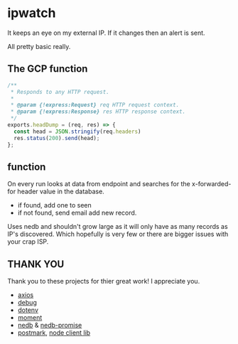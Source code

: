# ipwatch

It keeps an eye on my external IP. If it changes then an alert is sent.

All pretty basic really.

## The GCP function

```JavaScript
/**
 * Responds to any HTTP request.
 *
 * @param {!express:Request} req HTTP request context.
 * @param {!express:Response} res HTTP response context.
 */
exports.headDump = (req, res) => {
  const head = JSON.stringify(req.headers)
  res.status(200).send(head);
};
```

## function

On every run looks at data from endpoint and searches for the x-forwarded-for header value in the database.

- if found, add one to seen
- if not found, send email add new record.

Uses nedb and shouldn't grow large as it will only have as many records as IP's discovered. Which hopefully is very few or there are bigger issues with your crap ISP. 

## THANK YOU

Thank you to these projects for thier great work! I appreciate you.

- [axios](https://www.npmjs.com/package/axios)
- [debug](https://www.npmjs.com/package/debug)
- [dotenv](https://www.npmjs.com/package/dotenv)
- [moment](https://www.npmjs.com/package/moment)
- [nedb](https://www.npmjs.com/package/nedb) & [nedb-promise](https://www.npmjs.com/package/nedb-promise)
- [postmark](https://postmarkapp.com), [node client lib](https://www.npmjs.com/package/postmark)
